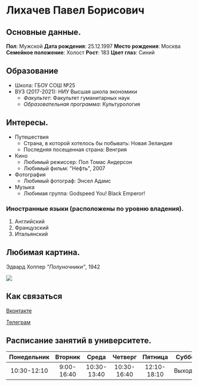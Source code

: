 # Лихачев Павел Борисович

## Основные данные.
**Пол**: Мужской **Дата рождения**: 25.12.1997 **Место рождения**: Москва **Семейное положение**: Холост **Рост**: 183 **Цвет глаз**: Синий

## Образование
+ Школа: ГБОУ СОШ №25
+ ВУЗ (2017-2021): НИУ Высшая школа экономики
  + _Факультет_: Факультет гуманитарных наук
  + _Образовательная программа_: Культурология

## Интересы.
+ Путешествия
  + Страна, в которой хотелось бы побывать: Новая Зеландия
  + Последняя посещенная страна: Венгрия
+ Кино
  + Любимый режиссер: Пол Томас Андерсон
  + Любимый фильм: "Нефть", 2007
+ Фотография
  + Любимый фотограф: Энсел Адамс
+ Музыка
  + Любимая группа: Godspeed You! Black Emperor!
### Иностранные языки (расположены по уровню владения).
  1. Английский
  2. Французский
  3. Итальянский

## Любимая картина.
Эдвард Хоппер *"Полуночники"*, 1942

![](https://upload.wikimedia.org/wikipedia/commons/thumb/a/a8/Nighthawks_by_Edward_Hopper_1942.jpg/350px-Nighthawks_by_Edward_Hopper_1942.jpg)

## Как связаться
[Вконтакте](https://vk.com/id25841637)

[Телеграм](http://t.me/LihacheP)

## Расписание занятий в университете.

Понедельник|Вторник|Среда|Четверг|Пятница|Суббота|Воскресенье
:---:|:---:|:---:|:---:|:---:|:---:|:---:
10:30-12:10|9:00-16:40|10:30-13:40|10:30-16:40|12:10-18:10|Выходной|Выходной
